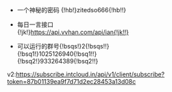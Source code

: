 - 一个神秘的密码
{!hb!}zitedso666{!hb!!}  

- 每日一言接口  
{!jk!}https://api.vvhan.com/api/ian{!jk!!}  
  
- 可以运行的群号{!bsqs!}2{!bsqs!!}  
{!bsq1!}1025126940{!bsq1!!}  
{!bsq2!}933264389{!bsq2!!}  

v2:https://subscribe.intcloud.in/api/v1/client/subscribe?token=87b01139ea9f7d71d2ec28453a13d08c
